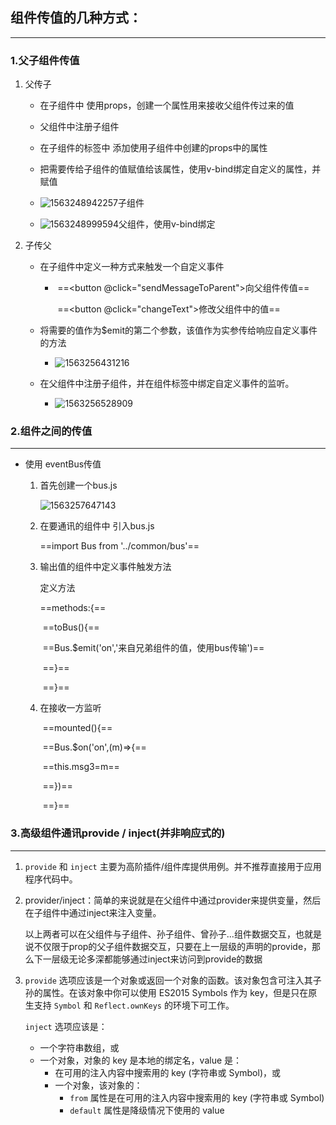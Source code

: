 ## 组件传值的几种方式：

---

###  1.父子组件传值

1. 父传子

    - 在子组件中 使用props，创建一个属性用来接收父组件传过来的值

    - 父组件中注册子组件

    - 在子组件的标签中  添加使用子组件中创建的props中的属性

    - 把需要传给子组件的值赋值给该属性，使用v-bind绑定自定义的属性，并赋值

    - ![1563248942257](H:\biji\typora_imgs\1563248942257.png)子组件

    - ![1563248999594](H:\biji\typora_imgs\1563248999594.png)父组件，使用v-bind绑定

2. 子传父

    - 在子组件中定义一种方式来触发一个自定义事件

        - ​	==<button @click="sendMessageToParent">向父组件传值</button>==

            ​        ==<button @click="changeText">修改父组件中的值</button>==

    - 将需要的值作为$emit的第二个参数，该值作为实参传给响应自定义事件的方法

        - ![1563256431216](H:\biji\typora_imgs\1563256431216.png)

    - 在父组件中注册子组件，并在组件标签中绑定自定义事件的监听。

        - ![1563256528909](H:\biji\typora_imgs\1563256528909.png)

         

### 2.组件之间的传值

---

- 使用 eventBus传值

    1. 首先创建一个bus.js

        ![1563257647143](H:\biji\typora_imgs\1563257647143.png)

    2. 在要通讯的组件中 引入bus.js

        ==import Bus from '../common/bus'==

    3. 输出值的组件中定义事件触发方法

        定义方法

         ==methods:{==

        ​        ==toBus(){==

        ​            ==Bus.$emit('on','来自兄弟组件的值，使用bus传输')==

        ​        ==}==

        ​    ==}==

    4. 在接收一方监听

        ​    ==mounted(){==

        ​        ==Bus.$on('on',(m)=>{==

        ​            ==this.msg3=m==

        ​        ==})==

        ​    ==}==

### 3.高级组件通讯provide / inject(并非响应式的)

---

1. `provide` 和 `inject` 主要为高阶插件/组件库提供用例。并不推荐直接用于应用程序代码中。

2. provider/inject：简单的来说就是在父组件中通过provider来提供变量，然后在子组件中通过inject来注入变量。

    以上两者可以在父组件与子组件、孙子组件、曾孙子...组件数据交互，也就是说不仅限于prop的父子组件数据交互，只要在上一层级的声明的provide，那么下一层级无论多深都能够通过inject来访问到provide的数据

3. `provide` 选项应该是一个对象或返回一个对象的函数。该对象包含可注入其子孙的属性。在该对象中你可以使用 ES2015 Symbols 作为 key，但是只在原生支持 `Symbol` 和 `Reflect.ownKeys` 的环境下可工作。

    `inject` 选项应该是：

    - 一个字符串数组，或
    - 一个对象，对象的 key 是本地的绑定名，value 是：
        - 在可用的注入内容中搜索用的 key (字符串或 Symbol)，或
        - 一个对象，该对象的：
            - `from` 属性是在可用的注入内容中搜索用的 key (字符串或 Symbol)
            - `default` 属性是降级情况下使用的 value



